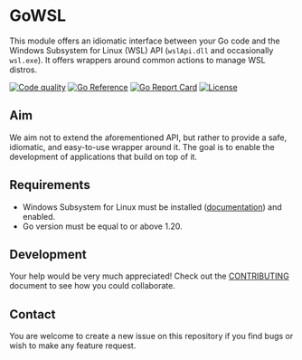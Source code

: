 # GoWSL
This module offers an idiomatic interface between your Go code and the Windows Subsystem for Linux (WSL) API (`wslApi.dll`  and occasionally `wsl.exe`). It offers wrappers around common actions to manage WSL distros.

[![Code quality](https://github.com/ubuntu/gowsl/workflows/Test/badge.svg)](https://github.com/ubuntu/gowsl/actions/workflows/test.yaml?query=workflow%3Atest)
[![Go Reference](https://pkg.go.dev/badge/github.com/ubuntu/gowsl.svg)](https://pkg.go.dev/github.com/ubuntu/gowsl)
[![Go Report Card](https://goreportcard.com/badge/ubuntu/gowsl)](https://goreportcard.com/report/ubuntu/gowsl)
[![License](https://img.shields.io/badge/License-MIT-blue.svg)](https://github.com/ubuntu/gowsl/blob/main/LICENSE)

## Aim

We aim not to extend the aforementioned API, but rather to provide a safe, idiomatic, and easy-to-use wrapper around it. The goal is to enable the development of applications that build on top of it.

## Requirements

- Windows Subsystem for Linux must be installed ([documentation](https://learn.microsoft.com/en-us/windows/wsl/install)) and enabled.
- Go version must be equal to or above 1.20.

## Development

Your help would be very much appreciated! Check out the [CONTRIBUTING](./CONTRIBUTING.md) document to see how you could collaborate.

## Contact

You are welcome to create a new issue on this repository if you find bugs or wish to make any feature request.
